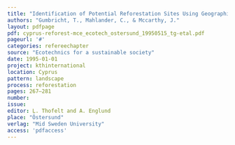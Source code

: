 ```yaml
---
title: "Identification of Potential Reforestation Sites Using Geographic Information System and Remote Sensing."
authors: "Gumbricht, T., Mahlander, C., & Mccarthy, J."
layout: pdfpage
pdf: cyprus-reforest-mce_ecotech_ostersund_19950515_tg-etal.pdf
pageurl: '#'
categories: refereechapter
source: "Ecotechnics for a sustainable society"
date: 1995-01-01
project: kthinternational
location: Cyprus
pattern: landscape
process: reforestation
pages: 267–281
number:
issue:
editor: L. Thofelt and A. Englund
place: "Östersund"
verlag: "Mid Sweden University"
access: 'pdfaccess'
---
```

